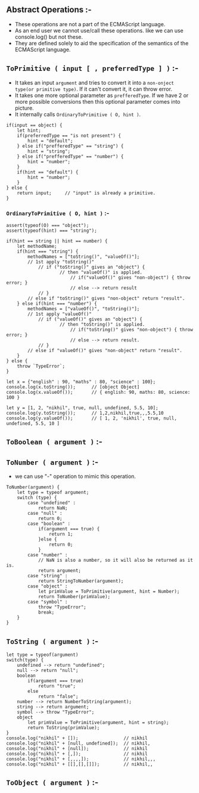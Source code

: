 ## Abstract Operations :-
- These operations are not a part of the ECMAScript language.
- As an end user we cannot use/call these operations. like we can use console.log() but not these.
- They are defined solely to aid the specification of the semantics of the ECMAScript language.

## `ToPrimitive ( input [ , preferredType ] )`  :-
-  It takes an input `argument` and tries to convert it into a `non-onject type(or primitive type)`.
If it can't convert it, it can throw error.
- It takes one more optional parameter as `prefferedType`. If we have 2 or more possible conversions then this optional parameter comes into picture.
- It internally calls `OrdinaryToPrimitive ( O, hint )`.
```JS
if(input == object) {
    let hint;
    if(preferredType == "is not present") {
        hint = "default";
    } else if("prefferedType" == "string") {
        hint = "string";
    } else if("prefferedType" == "number") {
        hint = "number";
    }
    if(hint == "default") {
        hint = "number";
    }
} else {
    return input;     // "input" is already a primitive.
}
```
### `OrdinaryToPrimitive ( O, hint )`   :-
```JS
assert(typeof(O) === "object");
assert(typeof(hint) === "string");

if(hint == string || hint == number) {
    let methodName;
    if(hint === "string") {
        methodNames = ["toString()", "valueOf()"];
        // 1st apply "toString()"
            // if ("toString()" gives an "object") { 
                    // then "valueOf()" is applied.
                        // if("valueOf()" gives "non-object") { throw error; }
                        // else --> return result
            // }
        // else if "toString()" gives "non-object" return "result".
    } else if(hint === "number") {
        methodNames = ["valueOf()", "toString()"];
        // 1st apply "valueOf()"
            // if ("valueOf()" gives an "object") { 
                    // then "toString()" is applied.
                        // if("toString()" gives "non-object") { throw error; }
                        // else --> return result.
            // }
        // else if "valueOf()" gives "non-object" return "result".
    }
} else {
    throw `TypeError`;
}

let x = {"english" : 90, "maths" : 80, "science" : 100};
console.log(x.toString());      // [object Object]
console.log(x.valueOf());       // { english: 90, maths: 80, science: 100 }

let y = [1, 2, "nikhil", true, null, undefined, 5.5, 10];
console.log(y.toString());      // 1,2,nikhil,true,,,5.5,10
console.log(y.valueOf());       // [ 1, 2, 'nikhil', true, null, undefined, 5.5, 10 ]
```

## `ToBoolean ( argument )` :-


## `ToNumber ( argument )`  :-
- we can use "-" operation to mimic this operation.
```JS
ToNumber(argument) {
    let type = typeof argument;
    switch (type) {
        case "undefined" :
            return NaN;
        case "null" :
            return 0;
        case "boolean" :
            if(argument === true) {
                return 1;
            }else {
                return 0;
            }
        case "number" :
            // NaN is also a number, so it will also be returned as it is.
            return argument;
        case "string" :
            return StringToNumber(argument);
        case "object" :
            let primValue = ToPrimitive(argument, hint = Number);
            return ToNumber(primValue);
        case "symbol" :
            throw "TypeError";
            break;
    }
}
```

## `ToString ( argument )`  :-
```JS
let type = typeof(argument)
switch(type) {
    undefined --> return "undefined";
    null --> return "null";
    boolean
        if(argument === true)
            return "true";
        else
            return "false";
    number --> return NumberToString(argument);
    string --> return argument;
    symbol --> throw "TypeError";
    object
        let primValue = ToPrimitive(argument, hint = string);
        return ToString(primValue);
}
console.log("nikhil" + []);                 // nikhil
console.log("nikhil" + [null, undefined]);  // nikhil,
console.log("nikhil" + [null]);             // nikhil
console.log("nikhil" + [,]);                // nikhil
console.log("nikhil" + [,,,,]);             // nikhil,,,
console.log("nikhil" + [[],[],[]]);         // nikhil,,
```

## `ToObject ( argument )`  :-